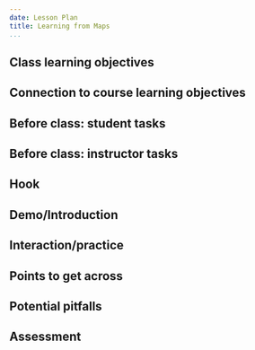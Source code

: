 ```yaml
---
date: Lesson Plan
title: Learning from Maps
...
```


## Class learning objectives

## Connection to course learning objectives

## Before class: student tasks

## Before class: instructor tasks

## Hook

## Demo/Introduction

## Interaction/practice

## Points to get across

## Potential pitfalls

## Assessment


